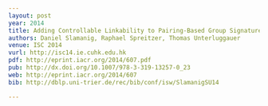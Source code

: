 ```yaml
---
layout: post
year: 2014
title: Adding Controllable Linkability to Pairing-Based Group Signatures for Free
authors: Daniel Slamanig, Raphael Spreitzer, Thomas Unterluggauer
venue: ISC 2014
vurl: http://isc14.ie.cuhk.edu.hk
pdf: http://eprint.iacr.org/2014/607.pdf
pub: http://dx.doi.org/10.1007/978-3-319-13257-0_23
web: http://eprint.iacr.org/2014/607
bib: http://dblp.uni-trier.de/rec/bib/conf/isw/SlamanigSU14

---
```



